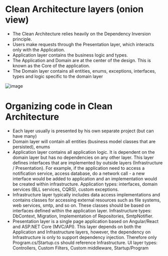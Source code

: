 # Clean Architecture layers (onion view)
- The Clean Architecture relies heavily on the Dependency Inversion principle.​
- Users make requests through the Presentation layer, which interacts only with the Application. ​
- Application layer contains the business logic and types. ​
- The Application and Domain are at the center of the design. This is known as the Core of the application.​
- The Domain layer contains all entities, enums, exceptions, interfaces, types and logic specific to the domain layer

![image](https://user-images.githubusercontent.com/25796029/170863591-21d9bb75-c1b1-4926-b96e-ad73d67b8ffb.png)

# Organizing code in Clean Architecture
- Each layer usually is presented by his own separate project (but can have many)​
- Domain layer will contain all entities (business model classes that are persisted), enums​
- Application layer contains all application logic. It is dependent on the domain layer but has no dependencies on any other layer. This layer defines interfaces that are implemented by outside layers (Infrastructure / Presentation). For example, if the application need to access a notification service, access database, do a network call - a new interface would be added to application and an implementation would be created within infrastructure. Application types: interfaces, domain services (BLL services, CQRS), custom exceptions.​
- Infrastructure layer typically includes data access implementations and contains classes for accessing external resources such as file systems, web services, smtp, and so on. These classes should be based on interfaces defined within the application layer. Infrastructure types: DbContext, Migration, Implementation of Repositories, SmtpNotifier.​
- Presentation layer is a single page application based on Angular/React and ASP.NET Core (MVC/API). This layer depends on both the Application and Infrastructure layers, however, the dependency on Infrastructure is only to support dependency injection. Therefore only Program.cs/Startup.cs should reference Infrastructure. UI layer types: Controllers, Custom Filters, Custom middleware, Startup/Program
